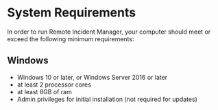 # System Requirements
In order to run Remote Incident Manager, your computer should meet or exceed the following minimum requirements:
## Windows
* Windows 10 or later, or Windows Server 2016 or later
* at least 2 processor cores
* at least 8GB of ram
* Admin privileges for initial installation (not required for updates)
<!-- end -->
